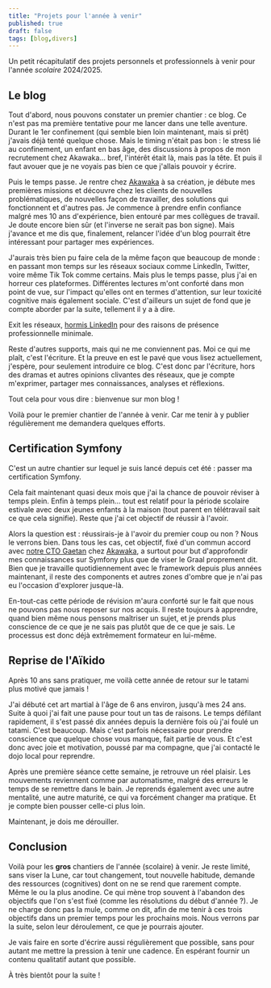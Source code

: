 ```yaml
---
title: "Projets pour l'année à venir"
published: true
draft: false
tags: [blog,divers]
---
```


Un petit récapitulatif des projets personnels et professionnels à venir pour l'année _scolaire_ 2024/2025.

<!-- excerpt -->

## Le blog

Tout d'abord, nous pouvons constater un premier chantier : ce blog.
Ce n'est pas ma première tentative pour me lancer dans une telle aventure. Durant le 1er confinement (qui semble bien loin maintenant, mais si prêt) j'avais déjà tenté quelque chose. Mais le timing n'était pas bon : le stress lié au confinement, un enfant en bas âge, des discussions à propos de mon recrutement chez Akawaka… bref, l'intérêt était là, mais pas la tête. Et puis il faut avouer que je ne voyais pas bien ce que j'allais pouvoir y écrire.

Puis le temps passe. Je rentre chez [Akawaka](https://www.linkedin.com/company/akawaka/) à sa création, je débute mes premières missions et découvre chez les clients de nouvelles problématiques, de nouvelles façon de travailler, des solutions qui fonctionnent et d'autres pas. Je commence à prendre enfin confiance malgré mes 10 ans d'expérience, bien entouré par mes collègues de travail. Je doute encore bien sûr (et l'inverse ne serait pas bon signe). Mais j'avance et me dis que, finalement, relancer l'idée d'un blog pourrait être intéressant pour partager mes expériences.

J'aurais très bien pu faire cela de la même façon que beaucoup de monde : en passant mon temps sur les réseaux sociaux comme LinkedIn, Twitter, voire même Tik Tok comme certains. Mais plus le temps passe, plus j'ai en horreur ces plateformes. Différentes lectures m'ont conforté dans mon point de vue, sur l'impact qu'elles ont en termes d'attention, sur leur toxicité cognitive mais également sociale. C'est d'ailleurs un sujet de fond que je compte aborder par la suite, tellement il y a à dire.

Exit les réseaux, [hormis LinkedIn](https://www.linkedin.com/in/fmatsos/) pour des raisons de présence professionnelle minimale.

Reste d'autres supports, mais qui ne me conviennent pas. Moi ce qui me plaît, c'est l'écriture. Et la preuve en est le pavé que vous lisez actuellement, j'espère, pour seulement introduire ce blog.
C'est donc par l'écriture, hors des dramas et autres opinions clivantes des réseaux, que je compte m'exprimer, partager mes connaissances, analyses et réflexions.

Tout cela pour vous dire : bienvenue sur mon blog !

Voilà pour le premier chantier de l'année à venir. Car me tenir à y publier régulièrement me demandera quelques efforts.

## Certification Symfony

C'est un autre chantier sur lequel je suis lancé depuis cet été : passer ma certification Symfony.

Cela fait maintenant quasi deux mois que j'ai la chance de pouvoir réviser à temps plein. Enfin à temps plein… tout est relatif pour la période scolaire estivale avec deux jeunes enfants à la maison (tout parent en télétravail sait ce que cela signifie). Reste que j'ai cet objectif de réussir à l'avoir.

Alors la question est : réussirais-je à l'avoir du premier coup ou non ? Nous le verrons bien.
Dans tous les cas, cet objectif, fixé d'un commun accord avec [notre CTO Gaetan](https://www.linkedin.com/in/gaetan-buellet-1a891b5a/) chez [Akawaka](https://www.akawaka.fr/), a surtout pour but d'approfondir mes connaissances sur Symfony plus que de viser le Graal proprement dit. Bien que je travaille quotidiennement avec le framework depuis plus années maintenant, il reste des components et autres zones d'ombre que je n'ai pas eu l'occasion d'explorer jusque-là.

En-tout-cas cette période de révision m'aura conforté sur le fait que nous ne pouvons pas nous reposer sur nos acquis. Il reste toujours à apprendre, quand bien même nous pensons maîtriser un sujet, et je prends plus conscience de ce que je ne sais pas plutôt que de ce que je sais. Le processus est donc déjà extrêmement formateur en lui-même.

## Reprise de l'Aïkido

Après 10 ans sans pratiquer, me voilà cette année de retour sur le tatami plus motivé que jamais !

J'ai débuté cet art martial à l'âge de 6 ans environ, jusqu'à mes 24 ans. Suite à quoi j'ai fait une pause pour tout un tas de raisons. Le temps défilant rapidement, il s'est passé dix années depuis la dernière fois où j'ai foulé un tatami. C'est beaucoup. Mais c'est parfois nécessaire pour prendre conscience que quelque chose vous manque, fait partie de vous. Et c'est donc avec joie et motivation, poussé par ma compagne, que j'ai contacté le dojo local pour reprendre.

Après une première séance cette semaine, je retrouve un réel plaisir. Les mouvements reviennent comme par automatisme, malgré des erreurs le temps de se remettre dans le bain. Je reprends également avec une autre mentalité, une autre maturité, ce qui va forcément changer ma pratique. Et je compte bien pousser celle-ci plus loin.

Maintenant, je dois me dérouiller.

## Conclusion

Voilà pour les **gros** chantiers de l'année (scolaire) à venir. Je reste limité, sans viser la Lune, car tout changement, tout nouvelle habitude, demande des ressources (cognitives) dont on ne se rend que rarement compte. Même le ou la plus anodine. Ce qui mène trop souvent à l'abandon des objectifs que l'on s'est fixé (comme les résolutions du début d'année ?). Je ne charge donc pas la mule, comme on dit, afin de me tenir à ces trois objectifs dans un premier temps pour les prochains mois. Nous verrons par la suite, selon leur déroulement, ce que je pourrais ajouter.

Je vais faire en sorte d'écrire aussi régulièrement que possible, sans pour autant me mettre la pression à tenir une cadence. En espérant fournir un contenu qualitatif autant que possible.

À très bientôt pour la suite !





